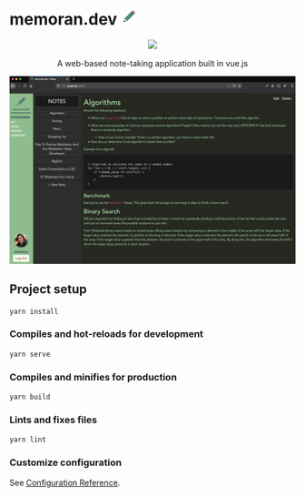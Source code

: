 # memoran.dev <img src="./src/assets/pencil.png" style="max-width:30px !important;">

<p align="center" style="margin:0;">
    <img src="https://img.shields.io/badge/License-MIT-green.svg">
</p>

<p align="center">
    A web-based note-taking application built in vue.js
</p>

![Screenshot](./src/assets/memoranDEV.png)

## Project setup
```
yarn install
```

### Compiles and hot-reloads for development
```
yarn serve
```

### Compiles and minifies for production
```
yarn build
```

### Lints and fixes files
```
yarn lint
```

### Customize configuration
See [Configuration Reference](https://cli.vuejs.org/config/).
